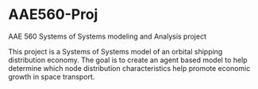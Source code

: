 # AAE560-Proj
AAE 560 Systems of Systems modeling and Analysis project

This project is a Systems of Systems model of an orbital shipping distribution economy. The goal is to create an agent based model to help determine which node distribution characteristics help promote economic growth in space transport. 

